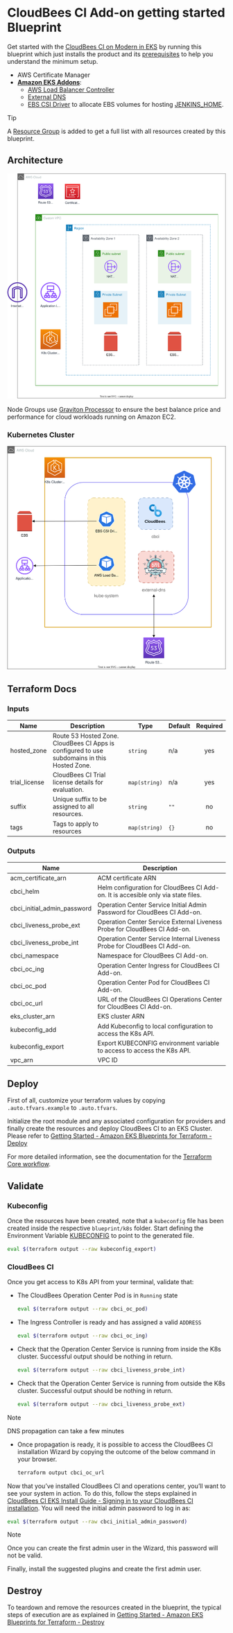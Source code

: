# CloudBees CI Add-on getting started Blueprint

Get started with the [CloudBees CI on Modern in EKS](https://docs.cloudbees.com/docs/cloudbees-ci/latest/eks-install-guide/) by running this blueprint which just installs the product and its [prerequisites](https://docs.cloudbees.com/docs/cloudbees-ci/latest/eks-install-guide/installing-eks-using-helm#_prerequisites) to help you understand the minimum setup.

- AWS Certificate Manager
- **[Amazon EKS Addons](https://aws-ia.github.io/terraform-aws-eks-blueprints-addons/main/)**:
  - [AWS Load Balancer Controller](https://aws-ia.github.io/terraform-aws-eks-blueprints-addons/main/addons/aws-load-balancer-controller/)
  - [External DNS](https://aws-ia.github.io/terraform-aws-eks-blueprints-addons/main/addons/external-dns/)
  - [EBS CSI Driver](https://docs.aws.amazon.com/eks/latest/userguide/ebs-csi.html) to allocate EBS volumes for hosting [JENKINS_HOME](https://docs.cloudbees.com/docs/cloudbees-ci/latest/backup-restore/jenkins-home).

> [!TIP]
> A [Resource Group](https://docs.aws.amazon.com/ARG/latest/userguide/resource-groups.html) is added to get a full list with all resources created by this blueprint.

## Architecture

![Architecture](img/getting-started.architect.drawio.svg)

Node Groups use [Graviton Processor](https://aws.amazon.com/ec2/graviton/) to ensure the best balance price and performance for cloud workloads running on Amazon EC2.

### Kubernetes Cluster

![Architecture](img/getting-started.k8s.drawio.svg)

## Terraform Docs

<!-- BEGIN_TF_DOCS -->
### Inputs

| Name | Description | Type | Default | Required |
|------|-------------|------|---------|:--------:|
| hosted_zone | Route 53 Hosted Zone. CloudBees CI Apps is configured to use subdomains in this Hosted Zone. | `string` | n/a | yes |
| trial_license | CloudBees CI Trial license details for evaluation. | `map(string)` | n/a | yes |
| suffix | Unique suffix to be assigned to all resources. | `string` | `""` | no |
| tags | Tags to apply to resources | `map(string)` | `{}` | no |

### Outputs

| Name | Description |
|------|-------------|
| acm_certificate_arn | ACM certificate ARN |
| cbci_helm | Helm configuration for CloudBees CI Add-on. It is accesible only via state files. |
| cbci_initial_admin_password | Operation Center Service Initial Admin Password for CloudBees CI Add-on. |
| cbci_liveness_probe_ext | Operation Center Service External Liveness Probe for CloudBees CI Add-on. |
| cbci_liveness_probe_int | Operation Center Service Internal Liveness Probe for CloudBees CI Add-on. |
| cbci_namespace | Namespace for CloudBees CI Add-on. |
| cbci_oc_ing | Operation Center Ingress for CloudBees CI Add-on. |
| cbci_oc_pod | Operation Center Pod for CloudBees CI Add-on. |
| cbci_oc_url | URL of the CloudBees CI Operations Center for CloudBees CI Add-on. |
| eks_cluster_arn | EKS cluster ARN |
| kubeconfig_add | Add Kubeconfig to local configuration to access the K8s API. |
| kubeconfig_export | Export KUBECONFIG environment variable to access to access the K8s API. |
| vpc_arn | VPC ID |
<!-- END_TF_DOCS -->

## Deploy

First of all, customize your terraform values by copying `.auto.tfvars.example` to `.auto.tfvars`.

Initialize the root module and any associated configuration for providers and finally create the resources and deploy CloudBees CI to an EKS Cluster. Please refer to [Getting Started - Amazon EKS Blueprints for Terraform - Deploy](https://aws-ia.github.io/terraform-aws-eks-blueprints/getting-started/#deploy)

For more detailed information, see the documentation for the [Terraform Core workflow](https://www.terraform.io/intro/core-workflow).

## Validate

### Kubeconfig

Once the resources have been created, note that a `kubeconfig` file has been created inside the respective `blueprint/k8s` folder. Start defining the Environment Variable [KUBECONFIG](https://kubernetes.io/docs/concepts/configuration/organize-cluster-access-kubeconfig/#the-kubeconfig-environment-variable) to point to the generated file.

  ```sh
  eval $(terraform output --raw kubeconfig_export)
  ```

### CloudBees CI

Once you get access to K8s API from your terminal, validate that:

- The CloudBees Operation Center Pod is in `Running` state

  ```sh
  eval $(terraform output --raw cbci_oc_pod)
  ```

- The Ingress Controller is ready and has assigned a valid `ADDRESS`

  ```sh
  eval $(terraform output --raw cbci_oc_ing)
  ```

- Check that the Operation Center Service is running from inside the K8s cluster. Successful output should be nothing in return.

  ```sh
  eval $(terraform output --raw cbci_liveness_probe_int)
  ```

- Check that the Operation Center Service is running from outside the K8s cluster. Successful output should be nothing in return.

  ```sh
  eval $(terraform output --raw cbci_liveness_probe_ext)
  ```

> [!NOTE]
> DNS propagation can take a few minutes

- Once propagation is ready, it is possible to access the CloudBees CI installation Wizard by copying the outcome of the below command in your browser.

  ```sh
  terraform output cbci_oc_url
  ```

Now that you’ve installed CloudBees CI and operations center, you’ll want to see your system in action. To do this, follow the steps explained in [CloudBees CI EKS Install Guide - Signing in to your CloudBees CI installation](https://docs.cloudbees.com/docs/cloudbees-ci/latest/eks-install-guide/installing-eks-using-helm#log-in). You will need the initial admin password to log in as:

  ```sh
  eval $(terraform output --raw cbci_initial_admin_password)
  ```

> [!NOTE]
> Once you can create the first admin user in the Wizard, this password will not be valid.

Finally, install the suggested plugins and create the first admin user.

## Destroy

To teardown and remove the resources created in the blueprint, the typical steps of execution are as explained in [Getting Started - Amazon EKS Blueprints for Terraform - Destroy](https://aws-ia.github.io/terraform-aws-eks-blueprints/getting-started/#destroy)
